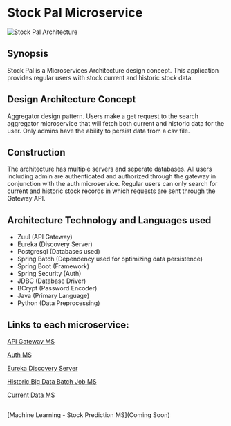 # Stock Pal Microservice
![Stock Pal Architecture](https://github.com/mrkwapo/StockPal-MS/blob/master/Stock%20Pal%20architecture%20.jpg?raw=true "Stock Pal Architecture")
## Synopsis
Stock Pal is a Microservices Architecture design concept. This application provides regular users with stock current and historic stock data. 

## Design Architecture Concept
Aggregator design pattern. Users make a get request to the search aggregator microservice that will fetch both current and historic data for the user. Only admins have the ability to persist data from a csv file. 

## Construction
The architecture has multiple servers and seperate databases. All users including admin are authenticated and authorized through the gateway in conjunction with the auth microservice. Regular users can only search for current and historic stock records in which requests are sent through the Gateway API.

## Architecture Technology and Languages used 
* Zuul (API Gateway)
* Eureka (Discovery Server) 
* Postgresql (Databases used)
* Spring Batch (Dependency used for optimizing data persistence)
* Spring Boot (Framework)
* Spring Security (Auth)
* JDBC (Database Driver)
* BCrypt (Password Encoder)
* Java (Primary Language)
* Python (Data Preprocessing)

## Links to each microservice:

[API Gateway MS](https://github.com/mrkwapo/spring-batch-microservice)

[Auth MS](https://github.com/mrkwapo/auth-microservice-register-login-logout)

[Eureka Discovery Server](https://github.com/mrkwapo/eureka-server-microservice)

[Historic Big Data Batch Job MS](https://github.com/mrkwapo/spring-batch-microservice)

[Current Data MS](https://github.com/mrkwapo/current-stock-microservice-python)
##
[Machine Learning - Stock Prediction MS](Coming Soon)
